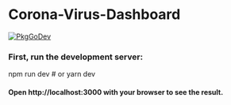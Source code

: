 # Corona-Virus-Dashboard


<a href="https://pkg.go.dev/RuteshRathod/thecoronadashboard"><img src="https://pkg.go.dev/badge/RuteshRathod/thecoronadashboard" alt="PkgGoDev"></a>
### First, run the development server:

npm run dev # or yarn dev


#### Open http://localhost:3000 with your browser to see the result.
